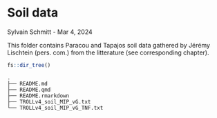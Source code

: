 # Soil data
Sylvain Schmitt -
Mar 4, 2024

This folder contains Paracou and Tapajos soil data gathered by Jérémy
Lischtein (pers. com.) from the litterature (see corresponding chapter).

``` r
fs::dir_tree()
```

    .
    ├── README.md
    ├── README.qmd
    ├── README.rmarkdown
    ├── TROLLv4_soil_MIP_vG.txt
    └── TROLLv4_soil_MIP_vG_TNF.txt
